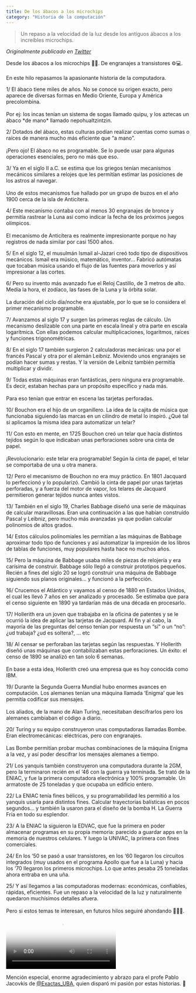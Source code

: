 ```yaml
---
title: De los ábacos a los microchips
category: "Historia de la computación"
---
```

> Un repaso a la velocidad de la luz desde los antíguos ábacos a los increíbles microchips.

*Originalmente publicado en [Twitter](https://twitter.com/guidodecaso/status/1306704133005758465)*

<div class="card-tweets" dir="auto">
    <p>Desde los ábacos a los microchips 🧮📱. De engranajes a transistores ⚙️💻.<br />
<br />
En este hilo repasamos la apasionante historia de la computadora.</p>
    <p><span class="nop nop-start">1/ </span> El ábaco tiene miles de años. No se conoce su origen exacto, pero aparece de diversas formas en Medio Oriente, Europa y América precolombina. <br />
<br />
Por ej: los incas tenían un sistema de sogas llamado quipu, y los aztecas un ábaco *de mano* llamado nepohualtzintzin. <span class="row justify-content-center entity-multiple-3"><span class="col-md-6"><span class="entity-image"><a href="https://pbs.twimg.com/media/EiJBYmrXcAAioMx.png" target="_blank"><img alt="" src="https://pbs.twimg.com/media/EiJBYmrXcAAioMx.png" data-src="https://pbs.twimg.com/media/EiJBYmrXcAAioMx.png"></a></span></span><span class="col-md-6"><span class="entity-image"><a href="https://pbs.twimg.com/media/EiJBdKfXsAYoW-S.jpg" target="_blank"><img alt="" src="https://pbs.twimg.com/media/EiJBdKfXsAYoW-S.jpg" data-src="https://pbs.twimg.com/media/EiJBdKfXsAYoW-S.jpg"></a></span></span><span class="col-md-6"><span class="entity-image"><a href="https://pbs.twimg.com/media/EiJBpcvWAAU9YQ0.jpg" target="_blank"><img alt="" src="https://pbs.twimg.com/media/EiJBpcvWAAU9YQ0.jpg" data-src="https://pbs.twimg.com/media/EiJBpcvWAAU9YQ0.jpg"></a></span></span></span></p>
    <p><span class="nop nop-start">2/ </span> Dotados del ábaco, estas culturas podían realizar cuentas como sumas o raíces de manera mucho más eficiente que “a mano”. <br />
<br />
¡Pero ojo! El ábaco no es programable. Se lo puede usar para algunas operaciones esenciales, pero no más que eso.</p>
    <p><span class="nop nop-start">3/ </span> Ya en el siglo II a.C. se estima que los griegos tenían mecanismos mecánicos similares a relojes que les permitían estimar las posiciones de los astros al navegar.<br />
<br />
Uno de estos mecanismos fue hallado por un grupo de buzos en el año 1900 cerca de la isla de Anticítera. <span class="row justify-content-center entity-multiple-2"><span class="col-md-6"><span class="entity-image"><a href="https://pbs.twimg.com/media/EiJCFm5WsAQChyH.png" target="_blank"><img alt="" src="https://pbs.twimg.com/media/EiJCFm5WsAQChyH.png" data-src="https://pbs.twimg.com/media/EiJCFm5WsAQChyH.png"></a></span></span><span class="col-md-6"><span class="entity-image"><a href="https://pbs.twimg.com/media/EiJCJwFX0AUjv9V.jpg" target="_blank"><img alt="" src="https://pbs.twimg.com/media/EiJCJwFX0AUjv9V.jpg" data-src="https://pbs.twimg.com/media/EiJCJwFX0AUjv9V.jpg"></a></span></span></span></p>
    <p><span class="nop nop-start">4/ </span> Este mecanismo contaba con al menos 30 engranajes de bronce y permitía rastrear la Luna así como indicar la fecha de los próximos juegos olímpicos. <br />
<br />
El mecanismo de Anticítera es realmente impresionante porque no hay registros de nada similar por casi 1500 años. <span class="row justify-content-center entity-multiple-2"><span class="col-md-6"><span class="entity-image"><a href="https://pbs.twimg.com/media/EiJCM8mXsAYDIJF.jpg" target="_blank"><img alt="" src="https://pbs.twimg.com/media/EiJCM8mXsAYDIJF.jpg" data-src="https://pbs.twimg.com/media/EiJCM8mXsAYDIJF.jpg"></a></span></span><span class="col-md-6"><span class="entity-image"><a href="https://pbs.twimg.com/media/EiJCOl6XkAELVzF.jpg" target="_blank"><img alt="" src="https://pbs.twimg.com/media/EiJCOl6XkAELVzF.jpg" data-src="https://pbs.twimg.com/media/EiJCOl6XkAELVzF.jpg"></a></span></span></span></p>
    <p><span class="nop nop-start">5/ </span> En el siglo 12, el musulmán Ismail al-Jazari creó todo tipo de dispositivos mecánicos. Ismail era músico, matemático, inventor… Fabricó autómatas que tocaban música usando el flujo de las fuentes para moverlos y así impresionar a las cortes. <span class="row justify-content-center entity-multiple-2"><span class="col-md-6"><span class="entity-image"><a href="https://pbs.twimg.com/media/EiJCTJ8WoAUpAz-.png" target="_blank"><img alt="" src="https://pbs.twimg.com/media/EiJCTJ8WoAUpAz-.png" data-src="https://pbs.twimg.com/media/EiJCTJ8WoAUpAz-.png"></a></span></span><span class="col-md-6"><span class="entity-image"><a href="https://pbs.twimg.com/media/EiJCbPsXYAIw97-.png" target="_blank"><img alt="" src="https://pbs.twimg.com/media/EiJCbPsXYAIw97-.png" data-src="https://pbs.twimg.com/media/EiJCbPsXYAIw97-.png"></a></span></span></span></p>
    <p><span class="nop nop-start">6/ </span> Pero su invento más avanzado fue el Reloj Castillo, de 3 metros de alto. Medía la hora, el zodíaco, las fases de la Luna y la órbita solar.<br />
<br />
La duración del ciclo día/noche era ajustable, por lo que se lo considera el primer mecanismo programable. <span class="row justify-content-center entity-multiple-2"><span class="col-md-6"><span class="entity-image"><a href="https://pbs.twimg.com/media/EiJCljwWsAMnqtW.png" target="_blank"><img alt="" src="https://pbs.twimg.com/media/EiJCljwWsAMnqtW.png" data-src="https://pbs.twimg.com/media/EiJCljwWsAMnqtW.png"></a></span></span><span class="col-md-6"><span class="entity-image"><a href="https://pbs.twimg.com/media/EiJCyj0WsAUqDFg.png" target="_blank"><img alt="" src="https://pbs.twimg.com/media/EiJCyj0WsAUqDFg.png" data-src="https://pbs.twimg.com/media/EiJCyj0WsAUqDFg.png"></a></span></span></span></p>
    <p><span class="nop nop-start">7/ </span> Avanzamos al siglo 17 y surgen las primeras reglas de cálculo. Un mecanismo deslizable con una parte en escala lineal y otra parte en escala logarítmica. Con ellas podemos calcular multiplicaciones, logaritmos, raíces y funciones trigonométricas. <span class="entity-image"><a href="https://pbs.twimg.com/media/EiJC6PlWoAAdzsG.jpg" target="_blank"><img alt="" src="https://pbs.twimg.com/media/EiJC6PlWoAAdzsG.jpg" data-src="https://pbs.twimg.com/media/EiJC6PlWoAAdzsG.jpg"></a></span></p>
    <p><span class="nop nop-start">8/ </span> En el siglo 17 también surgieron 2 calculadoras mecánicas: una por el francés Pascal y otra por el alemán Leibniz. Moviendo unos engranajes se podían hacer sumas y restas. Y la versión de Leibniz también permitía multiplicar y dividir. <span class="row justify-content-center entity-multiple-2"><span class="col-md-6"><span class="entity-image"><a href="https://pbs.twimg.com/media/EiJC9wEWkAA1jlg.jpg" target="_blank"><img alt="" src="https://pbs.twimg.com/media/EiJC9wEWkAA1jlg.jpg" data-src="https://pbs.twimg.com/media/EiJC9wEWkAA1jlg.jpg"></a></span></span><span class="col-md-6"><span class="entity-image"><a href="https://pbs.twimg.com/media/EiJEVMXX0AA07h0.jpg" target="_blank"><img alt="" src="https://pbs.twimg.com/media/EiJEVMXX0AA07h0.jpg" data-src="https://pbs.twimg.com/media/EiJEVMXX0AA07h0.jpg"></a></span></span></span></p>
    <p><span class="nop nop-start">9/ </span> Todas estas máquinas eran fantásticas, pero ninguna era programable. Es decir, estaban hechas para un propósito específico y nada más. <br />
<br />
Para eso tenían que entrar en escena las tarjetas perforadas.</p>
    <p><span class="nop nop-start">10/ </span> Bouchon era el hijo de un organillero. La idea de la cajita de música que funcionaba siguiendo las marcas en un cilindro de metal lo inspiró. ¿Qué tal si aplicamos la misma idea para automatizar un telar? <span class="entity-image"><a href="https://pbs.twimg.com/media/EiJEkCxXYAU1flM.jpg" target="_blank"><img alt="" src="https://pbs.twimg.com/media/EiJEkCxXYAU1flM.jpg" data-src="https://pbs.twimg.com/media/EiJEkCxXYAU1flM.jpg"></a></span></p>
    <p><span class="nop nop-start">11/ </span> Con esto en mente, en 1725 Bouchon creó un telar que hacía distintos tejidos según lo que indicaban unas perforaciones sobre una cinta de papel. <br />
<br />
¡Revolucionario: este telar era programable! Según la cinta de papel, el telar se comportaba de una u otra manera. <span class="entity-image"><a href="https://pbs.twimg.com/media/EiJEqMiXsAYh1DP.jpg" target="_blank"><img alt="" src="https://pbs.twimg.com/media/EiJEqMiXsAYh1DP.jpg" data-src="https://pbs.twimg.com/media/EiJEqMiXsAYh1DP.jpg"></a></span></p>
    <p><span class="nop nop-start">12/ </span> Pero el mecanismo de Bouchon no era muy práctico. En 1801 Jacquard lo perfeccionó y lo popularizó. Cambió la cinta de papel por unas tarjetas perforadas, y a fuerza del motor de vapor, los telares de Jacquard permitieron generar tejidos nunca antes vistos. <span class="row justify-content-center entity-multiple-2"><span class="col-md-6"><span class="entity-image"><a href="https://pbs.twimg.com/media/EiJEw3lXYAE_bSg.png" target="_blank"><img alt="" src="https://pbs.twimg.com/media/EiJEw3lXYAE_bSg.png" data-src="https://pbs.twimg.com/media/EiJEw3lXYAE_bSg.png"></a></span></span><span class="col-md-6"><span class="entity-image"><a href="https://pbs.twimg.com/media/EiJE0U7XcAAe_1Q.jpg" target="_blank"><img alt="" src="https://pbs.twimg.com/media/EiJE0U7XcAAe_1Q.jpg" data-src="https://pbs.twimg.com/media/EiJE0U7XcAAe_1Q.jpg"></a></span></span></span></p>
    <p><span class="nop nop-start">13/ </span> También en el siglo 19, Charles Babbage diseñó una serie de máquinas de calcular maravillosas. Eran una continuación a las que habían construído Pascal y Leibniz, pero mucho más avanzadas ya que podían calcular polinomios de altos grados. <span class="entity-image"><a href="https://pbs.twimg.com/media/EiJFdY3WkAEVW38.png" target="_blank"><img alt="" src="https://pbs.twimg.com/media/EiJFdY3WkAEVW38.png" data-src="https://pbs.twimg.com/media/EiJFdY3WkAEVW38.png"></a></span></p>
    <p><span class="nop nop-start">14/ </span> Estos cálculos polinomiales les permitían a las máquinas de Babbage aproximar todo tipo de funciones y así automatizar la impresión de los libros de tablas de funciones, muy populares hasta hace no muchos años. <span class="entity-image"><a href="https://pbs.twimg.com/media/EiJFLaRWkAEWJzF.png" target="_blank"><img alt="" src="https://pbs.twimg.com/media/EiJFLaRWkAEWJzF.png" data-src="https://pbs.twimg.com/media/EiJFLaRWkAEWJzF.png"></a></span></p>
    <p><span class="nop nop-start">15/ </span> Pero la máquina de Babbage usaba miles de piezas de relojería y era carísima de construir. Babbage sólo llegó a construir prototipos pequeños. Recién a fines del siglo 20 se logró construir una máquina de Babbage siguiendo sus planos originales… y funcionó a la perfección. <span class="entity-image"><a href="https://pbs.twimg.com/media/EiJFTprXkAYZnGs.jpg" target="_blank"><img alt="" src="https://pbs.twimg.com/media/EiJFTprXkAYZnGs.jpg" data-src="https://pbs.twimg.com/media/EiJFTprXkAYZnGs.jpg"></a></span></p>
    <p><span class="nop nop-start">16/ </span> Crucemos el Atlántico y vayamos al censo de 1880 en Estados Unidos, el cual les llevó 7 años en ser analizado y procesado. Se estimaba que para el censo siguiente en 1890 ya tardarían más de una década en procesarlo. <span class="entity-image"><a href="https://pbs.twimg.com/media/EiJFre8WoAEv0wh.png" target="_blank"><img alt="" src="https://pbs.twimg.com/media/EiJFre8WoAEv0wh.png" data-src="https://pbs.twimg.com/media/EiJFre8WoAEv0wh.png"></a></span></p>
    <p><span class="nop nop-start">17/ </span> Hollerith era un joven que trabajaba en la oficina de patentes y se le ocurrió la idea de aplicar las tarjetas de Jacquard. Al fin y al cabo, la mayoría de las preguntas del censo tenían por respuesta un “sí” o un “no”: ¿ud trabaja? ¿ud es soltera?, … etc <span class="entity-image"><a href="https://pbs.twimg.com/media/EiJF22hXcAAXmu2.png" target="_blank"><img alt="" src="https://pbs.twimg.com/media/EiJF22hXcAAXmu2.png" data-src="https://pbs.twimg.com/media/EiJF22hXcAAXmu2.png"></a></span></p>
    <p><span class="nop nop-start">18/ </span> Al censar se perforaban las tarjetas según las respuestas. Y Hollerith diseñó unas máquinas que contabilizaban estas perforaciones. Un éxito: el censo de 1890 se analizó en tan solo 6 semanas.<br />
<br />
En base a esta idea, Hollerith creó una empresa que es hoy conocida como IBM. <span class="row justify-content-center entity-multiple-2"><span class="col-md-6"><span class="entity-image"><a href="https://pbs.twimg.com/media/EiJF5kKXsAAM5VM.png" target="_blank"><img alt="" src="https://pbs.twimg.com/media/EiJF5kKXsAAM5VM.png" data-src="https://pbs.twimg.com/media/EiJF5kKXsAAM5VM.png"></a></span></span><span class="col-md-6"><span class="entity-image"><a href="https://pbs.twimg.com/media/EiJGD0ZWoAQWoCP.png" target="_blank"><img alt="" src="https://pbs.twimg.com/media/EiJGD0ZWoAQWoCP.png" data-src="https://pbs.twimg.com/media/EiJGD0ZWoAQWoCP.png"></a></span></span></span></p>
    <p><span class="nop nop-start">19/ </span> Durante la Segunda Guerra Mundial hubo enormes avances en computación. Los alemanes tenían una máquina llamada ‘Enigma’ que les permitía codificar sus mensajes.<br />
<br />
Los aliados, de la mano de Alan Turing, necesitaban descifrarlos pero los alemanes cambiaban el código a diario. <span class="entity-image"><a href="https://pbs.twimg.com/media/EiJGdzlXsAMXCZf.jpg" target="_blank"><img alt="" src="https://pbs.twimg.com/media/EiJGdzlXsAMXCZf.jpg" data-src="https://pbs.twimg.com/media/EiJGdzlXsAMXCZf.jpg"></a></span></p>
    <p><span class="nop nop-start">20/ </span> Turing y su equipo construyeron unas computadoras llamadas Bombe. Eran electromecánicas: eléctricas, pero con engranajes.<br />
<br />
Las Bombe permitían probar muchas combinaciones de la máquina Enigma a la vez, y así poder descifrar los mensajes alemanes a tiempo. <span class="row justify-content-center entity-multiple-2"><span class="col-md-6"><span class="entity-image"><a href="https://pbs.twimg.com/media/EiJGixmWsAEKE6Y.png" target="_blank"><img alt="" src="https://pbs.twimg.com/media/EiJGixmWsAEKE6Y.png" data-src="https://pbs.twimg.com/media/EiJGixmWsAEKE6Y.png"></a></span></span><span class="col-md-6"><span class="entity-image"><a href="https://pbs.twimg.com/media/EiJGn3oWsAIjdiK.png" target="_blank"><img alt="" src="https://pbs.twimg.com/media/EiJGn3oWsAIjdiK.png" data-src="https://pbs.twimg.com/media/EiJGn3oWsAIjdiK.png"></a></span></span></span></p>
    <p><span class="nop nop-start">21/ </span> Los yanquis también construyeron una computadora durante la 2GM, pero la terminaron recién en el ‘46 con la guerra ya terminada. Se trató de la ENIAC, y fue la primera computadora electrónica y 100% programable. Un armatoste de 25 toneladas y que ocupaba un edificio entero. <span class="entity-image"><a href="https://pbs.twimg.com/media/EiJHVKCXsAARnyM.png" target="_blank"><img alt="" src="https://pbs.twimg.com/media/EiJHVKCXsAARnyM.png" data-src="https://pbs.twimg.com/media/EiJHVKCXsAARnyM.png"></a></span></p>
    <p><span class="nop nop-start">22/ </span> La ENIAC tenía fines bélicos, y su programabilidad les permitió a los yanquis usarla para distintos fines. Calcular trayectorias balísticas en pocos segundos… y también la usaron para el diseño de la bomba H. La Guerra Fría en todo su esplendor. <span class="row justify-content-center entity-multiple-2"><span class="col-md-6"><span class="entity-image"><a href="https://pbs.twimg.com/media/EiJHh8OWoAYr-XB.png" target="_blank"><img alt="" src="https://pbs.twimg.com/media/EiJHh8OWoAYr-XB.png" data-src="https://pbs.twimg.com/media/EiJHh8OWoAYr-XB.png"></a></span></span><span class="col-md-6"><span class="entity-image"><a href="https://pbs.twimg.com/media/EiJHmPhXsAAd4PW.jpg" target="_blank"><img alt="" src="https://pbs.twimg.com/media/EiJHmPhXsAAd4PW.jpg" data-src="https://pbs.twimg.com/media/EiJHmPhXsAAd4PW.jpg"></a></span></span></span></p>
    <p><span class="nop nop-start">23/ </span> A la ENIAC la siguieron la EDVAC, que fue la primera en poder almacenar programas en su propia memoria: parecido a guardar apps en la memoria de nuestros celulares. Y luego la UNIVAC, la primera con fines comerciales. <span class="row justify-content-center entity-multiple-2"><span class="col-md-6"><span class="entity-image"><a href="https://pbs.twimg.com/media/EiJHt_sXsAMzvtc.png" target="_blank"><img alt="" src="https://pbs.twimg.com/media/EiJHt_sXsAMzvtc.png" data-src="https://pbs.twimg.com/media/EiJHt_sXsAMzvtc.png"></a></span></span><span class="col-md-6"><span class="entity-image"><a href="https://pbs.twimg.com/media/EiJH0qLXkAE-oJJ.png" target="_blank"><img alt="" src="https://pbs.twimg.com/media/EiJH0qLXkAE-oJJ.png" data-src="https://pbs.twimg.com/media/EiJH0qLXkAE-oJJ.png"></a></span></span></span></p>
    <p><span class="nop nop-start">24/ </span> En los ‘50 se pasó a usar transistores, en los ‘60 llegaron los circuitos integrados (muy usados en el programa Apollo que fue a la Luna) y hacia los ‘70 llegaron los primeros microchips. Lo que antes pesaba 25 toneladas ahora entraba en una uña. <span class="row justify-content-center entity-multiple-3"><span class="col-md-6"><span class="entity-image"><a href="https://pbs.twimg.com/media/EiJIYerWoAwyjEW.png" target="_blank"><img alt="" src="https://pbs.twimg.com/media/EiJIYerWoAwyjEW.png" data-src="https://pbs.twimg.com/media/EiJIYerWoAwyjEW.png"></a></span></span><span class="col-md-6"><span class="entity-image"><a href="https://pbs.twimg.com/media/EiJIpj6XgAMhp-k.png" target="_blank"><img alt="" src="https://pbs.twimg.com/media/EiJIpj6XgAMhp-k.png" data-src="https://pbs.twimg.com/media/EiJIpj6XgAMhp-k.png"></a></span></span><span class="col-md-6"><span class="entity-image"><a href="https://pbs.twimg.com/media/EiJIwsaWkAIfNyq.jpg" target="_blank"><img alt="" src="https://pbs.twimg.com/media/EiJIwsaWkAIfNyq.jpg" data-src="https://pbs.twimg.com/media/EiJIwsaWkAIfNyq.jpg"></a></span></span></span></p>
    <p><span class="nop nop-start">25/ </span> Y así llegamos a las computadoras modernas: económicas, confiables, rápidas, eficientes. Fue un repaso a la velocidad de la luz y naturalmente quedaron muchísimos detalles afuera. <br />
<br />
Pero si estos temas te interesan, en futuros hilos seguiré ahondando 👨🏼‍💻. <span class="entity-video-gif"><video autoplay loop controls poster="https://pbs.twimg.com/tweet_video_thumb/EiJYziAWsAAKxKy.jpg"><source src="https://video.twimg.com/tweet_video/EiJYziAWsAAKxKy.mp4" type="video/mp4"><img alt="Mad The Internet GIF by MOODMAN" src="https://pbs.twimg.com/tweet_video_thumb/EiJYziAWsAAKxKy.jpg"></video></span></p>
    <p>Mención especial, enorme agradecimiento y abrazo para el profe Pablo Jacovkis de <a class="entity-mention" href="https://twitter.com/Exactas_UBA">@Exactas_UBA</a>, quien disparó mi pasión por estas historias. 🥰</p>
</div>

